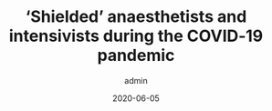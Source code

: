 ---
title: ‘Shielded’ anaesthetists and intensivists during the COVID‐19 pandemic
author: admin
date: '2020-06-05'

tags:
  - anaesthesia
  - career
  - healthcare
  - ICM
  - training
  - health
  - wellbeing
  - COVID19
authors: [H. A. Iliff, K. A. Simpson, C. R. Tomlinson, C. M. Webb on behalf of Anaesthetists, Intensivists Shielding]
doi: 'https://doi.org/10.1111/anae.15153'
publishDate: '2020-06-04'
publication_types:
  - '2'
publication: 'Anaesthesia'
publication_short: ''
abstract: ''
summary: ''
featured: yes
url_pdf: 'https://onlinelibrary.wiley.com/doi/epdf/10.1111/anae.15153'
url_code: ~
url_dataset: ~
url_poster: ~
url_project: ~
url_slides: ~
url_source: ~
url_video: ~
image:
  caption: ''
  focal_point: ''
  preview_only: no
projects: []
slides: ''
---